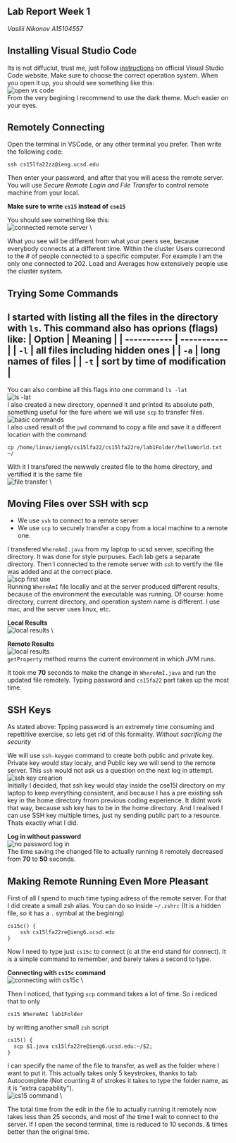 ## Lab Report Week 1
*Vasilii Nikonov A15104557*

## Installing Visual Studio Code
Its is not diffuclut, trust me, just follow [instructions](https://code.visualstudio.com/) on official Visual Studio Code website. Make sure to choose the correct operation system. When you open it up, you should see something like this:
\
![open vs code](./images/lab1/1.png)
\
From the very begining I recommend to use the dark theme. Much easier on your eyes.

## Remotely Connecting
Open the terminal in VSCode, or any other terminal you prefer. Then write the following code:

```
ssh cs15lfa22zz@ieng.ucsd.edu
```
Then enter your password, and after that you will acess the remote server. You will use *Secure Remote Login and File Transfer* to control remote machine from your local.

**Make sure to write `cs15` instead of `cse15`**

You should see something like this:
\
![connected remote server](./images/lab1/2.png)
\

What you see will be different from what your peers see, because everybody connects at a different time. Within the cluster Users correcond to the # of people connected to a specific computer. For example I am the only one connected to 202. Load and Averages how extensively people use the cluster system.

## Trying Some Commands
I started with listing all the files in the directory with `ls`. 
This command also has oprions (flags) like:
| Option      | Meaning     |
| ----------- | ----------- |
| `-l`     | all files including hidden ones      |
| `-a`     | long names of files       |
| `-t`     | sort by time of modification       |
---

You can also combine all this flags into one command `ls -lat`
\
![ls -lat](./images/lab1/45.png)
\
I also created a new directory, openned it and printed its absolute path, something useful for the fure where we will use `scp` to transfer files.
\
![basic commands](./images/lab1/3.png)
\
I also used result of the `pwd` command to copy a file and save it a different location with the command:
```
cp /home/linux/ieng6/cs15lfa22/cs15lfa22re/lab1Folder/helloWorld.txt ~/
```
With it I transfered the newwely created file to the home directory, and vertified it is the same file
\
![file transfer](./images/lab1/4.png)
\

## Moving Files over SSH with scp

- We use `ssh` to connect to a remote server
- We use `scp` to securely transfer a copy from a local machine to a remote one.

I transfered `WhereAmI.java` from my laptop to ucsd server, specifing the directory. It was done for style purpuses. Each lab gets a separate directory. Then I connected to the remote server with `ssh` to vertify the file was added and at the correct place.
\
![scp first use](./images/lab1/6.png)
\
Running `WhereAmI` file locally and at the server produced different results, because of the environment the executable was running. Of course: home directory, current directory, and operation system name is different. I use mac, and the server uses linux, etc.

**Local Results**
\
![local results](./images/lab1/5.png)
\

**Remote Results**
\
![local results](./images/lab1/7.png)
\
`getProperty` method reurns the current environment in which JVM runs.

It took me **70** seconds to make the change in `WhereAmI.java` and run the updated file remotely. Typing password and `cs15fa22` part takes up the most time.

## SSH Keys

As stated above: Tpping password is an extremely time consuming and repettitive exercise, so lets get rid of this formality. *Without sacrificing the security*

We will use `ssh-keygen` command to create both public and private key. Private key would stay localy, and Public key we will send to the remote server. This `ssh` would not ask us a question on the next log in attempt.
\
![ssh key crearion](./images/lab1/8.png)
\
Initially I decided, that ssh key would stay inside the cse15l directory on my laptop to keep everything consistent, and because I has a pre existing ssh key in the home directory frrom previous coding experience. It didnt work that way, because ssh key has to be in the home directory. And I realised I can use SSH key multiple times, just ny sending public part to a resource. Thats exactly what I did.

**Log in without password**
\
![no password log in](./images/lab1/9.png)
\
The time saving the changed file to actually running it remotely decreased from **70** to **50** seconds.

## Making Remote Running Even More Pleasant
First of all I spend to much time typing adress of the remote server. For that I did create a small zsh alias.
You can do so inside `~/.zshrc` (It is a hidden file, so it has a `.` symbal at the begining)
```
cs15c() {
    ssh cs15lfa22re@ieng6.ucsd.edu
}
```
Now I need to type just `cs15c` to connect (c at the end stand for connect). It is a simple command to remember, and barely takes a second to type.

**Connecting with `cs15c` command**
\
![connecting with cs15c](./images/lab1/10.png)
\

Then I noticed, that typing `scp` command takes a lot of time. So i rediced that to only
```
cs15 WhereAmI lab1Folder
```
by writting another small `zsh` script
```
cs15() {
  scp $1.java cs15lfa22re@ieng6.ucsd.edu:~/$2;
}
```
I can specify the name of the file to transfer, as well as the folder where I want to put it. This actually takes only 5 keystrokes, thanks to tab Autocomplete (Not counting # of strokes it takes to type the folder name, as it is "extra capability").
\
![cs15 command](./images/lab1/11.png)
\

The total time from the edit in the file to actually running it remotely now takes less than 25 seconds, and most of the time I wait to connect to the server. If I open the second terminal, time is reduced to 10 seconds. & times better than the original time.
